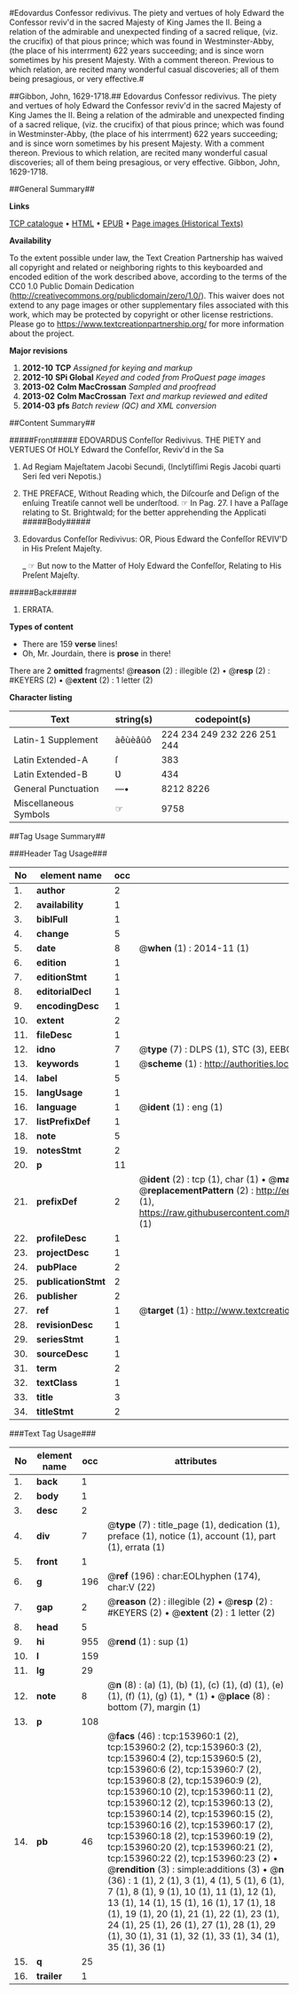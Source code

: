 #Edovardus Confessor redivivus. The piety and vertues of holy Edward the Confessor reviv'd in the sacred Majesty of King James the II. Being a relation of the admirable and unexpected finding of a sacred relique, (viz. the crucifix) of that pious prince; which was found in Westminster-Abby, (the place of his interrment) 622 years succeeding; and is since worn sometimes by his present Majesty. With a comment thereon. Previous to which relation, are recited many wonderful casual discoveries; all of them being presagious, or very effective.#

##Gibbon, John, 1629-1718.##
Edovardus Confessor redivivus. The piety and vertues of holy Edward the Confessor reviv'd in the sacred Majesty of King James the II. Being a relation of the admirable and unexpected finding of a sacred relique, (viz. the crucifix) of that pious prince; which was found in Westminster-Abby, (the place of his interrment) 622 years succeeding; and is since worn sometimes by his present Majesty. With a comment thereon. Previous to which relation, are recited many wonderful casual discoveries; all of them being presagious, or very effective.
Gibbon, John, 1629-1718.

##General Summary##

**Links**

[TCP catalogue](http://www.ota.ox.ac.uk/tcp/)  • 
[HTML](http://tei.it.ox.ac.uk/tcp/Texts-HTML/free/A85/A85971.html)  • 
[EPUB](http://tei.it.ox.ac.uk/tcp/Texts-EPUB/free/A85/A85971.epub) • 
[Page images (Historical Texts)](https://historicaltexts.jisc.ac.uk/eebo-99896141e)

**Availability**

To the extent possible under law, the Text Creation Partnership has waived all copyright and related or neighboring rights to this keyboarded and encoded edition of the work described above, according to the terms of the CC0 1.0 Public Domain Dedication (http://creativecommons.org/publicdomain/zero/1.0/). This waiver does not extend to any page images or other supplementary files associated with this work, which may be protected by copyright or other license restrictions. Please go to https://www.textcreationpartnership.org/ for more information about the project.

**Major revisions**

1. __2012-10__ __TCP__ *Assigned for keying and markup*
1. __2012-10__ __SPi Global__ *Keyed and coded from ProQuest page images*
1. __2013-02__ __Colm MacCrossan__ *Sampled and proofread*
1. __2013-02__ __Colm MacCrossan__ *Text and markup reviewed and edited*
1. __2014-03__ __pfs__ *Batch review (QC) and XML conversion*

##Content Summary##

#####Front#####
EDOVARDUS Confeſſor Redivivus. THE PIETY and VERTUES Of HOLY Edward the Confeſſor, Reviv'd in the Sa
1. Ad Regiam Majeſtatem Jacobi Secundi, (Inclytiſſimi Regis Jacobi quarti Seri ſed veri Nepotis.)

1. THE PREFACE, Without Reading which, the Diſcourſe and Deſign of the enſuing Treatiſe cannot well be underſtood.
☞ In Pag. 27. I have a Paſſage relating to St. Brightwald; for the better apprehending the Applicati
#####Body#####

1. Edovardus Confeſſor Redivivus: OR, Pious Edward the Confeſſor REVIV'D in His Preſent Majeſty.

    _ ☞ But now to the Matter of Holy Edward the Confeſſor, Relating to His Preſent Majeſty.

#####Back#####

1. ERRATA.

**Types of content**

  * There are 159 **verse** lines!
  * Oh, Mr. Jourdain, there is **prose** in there!

There are 2 **omitted** fragments! 
 @__reason__ (2) : illegible (2)  •  @__resp__ (2) : #KEYERS (2)  •  @__extent__ (2) : 1 letter (2)

**Character listing**


|Text|string(s)|codepoint(s)|
|---|---|---|
|Latin-1 Supplement|àêùèâûô|224 234 249 232 226 251 244|
|Latin Extended-A|ſ|383|
|Latin Extended-B|Ʋ|434|
|General Punctuation|—•|8212 8226|
|Miscellaneous Symbols|☞|9758|

##Tag Usage Summary##

###Header Tag Usage###

|No|element name|occ|attributes|
|---|---|---|---|
|1.|__author__|2||
|2.|__availability__|1||
|3.|__biblFull__|1||
|4.|__change__|5||
|5.|__date__|8| @__when__ (1) : 2014-11 (1)|
|6.|__edition__|1||
|7.|__editionStmt__|1||
|8.|__editorialDecl__|1||
|9.|__encodingDesc__|1||
|10.|__extent__|2||
|11.|__fileDesc__|1||
|12.|__idno__|7| @__type__ (7) : DLPS (1), STC (3), EEBO-CITATION (1), PROQUEST (1), VID (1)|
|13.|__keywords__|1| @__scheme__ (1) : http://authorities.loc.gov/ (1)|
|14.|__label__|5||
|15.|__langUsage__|1||
|16.|__language__|1| @__ident__ (1) : eng (1)|
|17.|__listPrefixDef__|1||
|18.|__note__|5||
|19.|__notesStmt__|2||
|20.|__p__|11||
|21.|__prefixDef__|2| @__ident__ (2) : tcp (1), char (1)  •  @__matchPattern__ (2) : ([0-9\-]+):([0-9IVX]+) (1), (.+) (1)  •  @__replacementPattern__ (2) : http://eebo.chadwyck.com/downloadtiff?vid=$1&page=$2 (1), https://raw.githubusercontent.com/textcreationpartnership/Texts/master/tcpchars.xml#$1 (1)|
|22.|__profileDesc__|1||
|23.|__projectDesc__|1||
|24.|__pubPlace__|2||
|25.|__publicationStmt__|2||
|26.|__publisher__|2||
|27.|__ref__|1| @__target__ (1) : http://www.textcreationpartnership.org/docs/. (1)|
|28.|__revisionDesc__|1||
|29.|__seriesStmt__|1||
|30.|__sourceDesc__|1||
|31.|__term__|2||
|32.|__textClass__|1||
|33.|__title__|3||
|34.|__titleStmt__|2||


###Text Tag Usage###

|No|element name|occ|attributes|
|---|---|---|---|
|1.|__back__|1||
|2.|__body__|1||
|3.|__desc__|2||
|4.|__div__|7| @__type__ (7) : title_page (1), dedication (1), preface (1), notice (1), account (1), part (1), errata (1)|
|5.|__front__|1||
|6.|__g__|196| @__ref__ (196) : char:EOLhyphen (174), char:V (22)|
|7.|__gap__|2| @__reason__ (2) : illegible (2)  •  @__resp__ (2) : #KEYERS (2)  •  @__extent__ (2) : 1 letter (2)|
|8.|__head__|5||
|9.|__hi__|955| @__rend__ (1) : sup (1)|
|10.|__l__|159||
|11.|__lg__|29||
|12.|__note__|8| @__n__ (8) : (a) (1), (b) (1), (c) (1), (d) (1), (e) (1), (f) (1), (g) (1), * (1)  •  @__place__ (8) : bottom (7), margin (1)|
|13.|__p__|108||
|14.|__pb__|46| @__facs__ (46) : tcp:153960:1 (2), tcp:153960:2 (2), tcp:153960:3 (2), tcp:153960:4 (2), tcp:153960:5 (2), tcp:153960:6 (2), tcp:153960:7 (2), tcp:153960:8 (2), tcp:153960:9 (2), tcp:153960:10 (2), tcp:153960:11 (2), tcp:153960:12 (2), tcp:153960:13 (2), tcp:153960:14 (2), tcp:153960:15 (2), tcp:153960:16 (2), tcp:153960:17 (2), tcp:153960:18 (2), tcp:153960:19 (2), tcp:153960:20 (2), tcp:153960:21 (2), tcp:153960:22 (2), tcp:153960:23 (2)  •  @__rendition__ (3) : simple:additions (3)  •  @__n__ (36) : 1 (1), 2 (1), 3 (1), 4 (1), 5 (1), 6 (1), 7 (1), 8 (1), 9 (1), 10 (1), 11 (1), 12 (1), 13 (1), 14 (1), 15 (1), 16 (1), 17 (1), 18 (1), 19 (1), 20 (1), 21 (1), 22 (1), 23 (1), 24 (1), 25 (1), 26 (1), 27 (1), 28 (1), 29 (1), 30 (1), 31 (1), 32 (1), 33 (1), 34 (1), 35 (1), 36 (1)|
|15.|__q__|25||
|16.|__trailer__|1||

